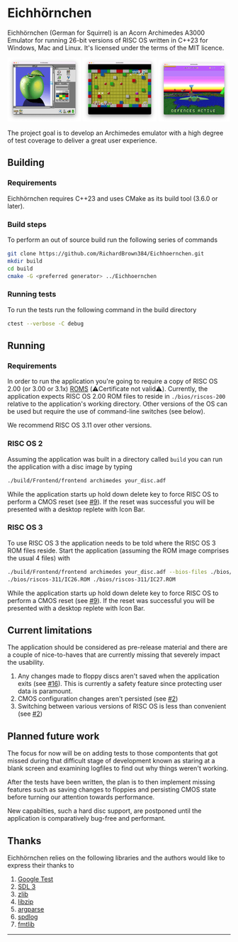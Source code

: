 # Eichhörnchen

Eichhörnchen (German for Squirrel) is an Acorn Archimedes A3000 Emulator for running 26-bit versions of RISC OS 
written in C++23 for Windows, Mac and Linux. It's licensed under the terms of the MIT licence.

<p float="left">
  <img src="media/artworks-apple.png" width="33%" />
  <img src="media/pushy-2.png" width="33%" />
  <img src="media/star-fighter-3000-demo.png" width="32%" />
</p>

The project goal is to develop an Archimedes emulator with a high degree of test coverage
to deliver a great user experience.

## Building

### Requirements
Eichhörnchen requires C++23 and uses CMake as its build tool (3.6.0 or later).

### Build steps

To perform an out of source build run the following series of commands

```bash
git clone https://github.com/RichardBrown384/Eichhoernchen.git
mkdir build
cd build
cmake -G <preferred generator> ../Eichhoernchen
```

### Running tests

To run the tests run the following command in the build directory
```bash
ctest --verbose -C debug
```

## Running

### Requirements
In order to run the application you're going to require a copy of RISC OS 2.00 (or 3.00 or 3.1x) [ROMS][riscos-com]
(⚠️Certificate not valid⚠️). Currently, the application expects RISC OS 2.00 ROM files to reside in `./bios/riscos-200` 
relative to the application's working directory. Other versions of the OS can be used but require the use of 
command-line switches (see below).

We recommend RISC OS 3.11 over other versions.

### RISC OS 2
Assuming the application was built in a directory called `build` you can run the application with a disc image
by typing 

```bash
./build/Frontend/frontend archimedes your_disc.adf
```

While the application starts up hold down delete key to force RISC OS to perform a CMOS reset
(see [#9][iss9]). If the reset was successful you will be presented with a desktop replete with Icon Bar.

### RISC OS 3
To use RISC OS 3 the application needs to be told where the RISC OS 3 ROM files reside. Start the application
(assuming the ROM image comprises the usual 4 files) with

```bash
./build/Frontend/frontend archimedes your_disc.adf --bios-files ./bios/riscos-311/IC24.ROM ./bios/riscos-311/IC25.ROM
./bios/riscos-311/IC26.ROM ./bios/riscos-311/IC27.ROM
```

While the application starts up hold down delete key to force RISC OS to perform a CMOS reset
(see [#9][iss9]). If the reset was successful you will be presented with a desktop replete with Icon Bar.

## Current limitations

The application should be considered as pre-release material and there are a couple of nice-to-haves that are
currently missing that severely impact the usability.

1. Any changes made to floppy discs aren't saved when the application exits (see [#16][iss16]).
This is currently a safety feature since protecting user data is paramount.
2. CMOS configuration changes aren't persisted (see [#2][iss2])
3. Switching between various versions of RISC OS is less than convenient (see [#2][iss2])

## Planned future work

The focus for now will be on adding tests to those compontents that got missed during that
difficult stage of development known as staring at a blank screen and examining logfiles to
find out why things weren't working. 

After the tests have been written, the plan is to then implement missing features
such as saving changes to floppies and persisting CMOS state before turning our 
attention towards performance.

New capabilties, such a hard disc support, are postponed until the application is 
comparatively bug-free and performant.

## Thanks

Eichhörnchen relies on the following libraries and the authors would like to express their thanks to

1. [Google Test][google-test]
2. [SDL 3][sdl-3]
3. [zlib][zlib]
4. [libzip][libzip]
5. [argparse][argparse]
6. [spdlog][spdlog]
7. [fmtlib][fmtlib]

---
[riscos-com]: https://riscos.com/emulation/index.php
[google-test]: https://github.com/google/googletest.git
[sdl-3]: https://github.com/libsdl-org/SDL.git
[zlib]: https://github.com/madler/zlib.git
[libzip]: https://github.com/madler/zlib.git
[argparse]: https://github.com/p-ranav/argparse
[spdlog]: https://github.com/gabime/spdlog.git
[fmtlib]: https://github.com/fmtlib/fmt.git
[iss2]: https://github.com/RichardBrown384/Eichhoernchen/issues/2
[iss9]: https://github.com/RichardBrown384/Eichhoernchen/issues/9
[iss16]: https://github.com/RichardBrown384/Eichhoernchen/issues/16

